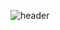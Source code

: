 ![header](https://capsule-render.vercel.app/api?type=wave&color=auto&height=300&section=header&text=capsule%20render&fontSize=90)
<!--
**sarvesh-pathak/sarvesh-pathak** is a ✨ _special_ ✨ repository because its `README.md` (this file) appears on your GitHub profile.

Here are some ideas to get you started:

- 🔭 I’m currently working on ...
- 🌱 I’m currently learning ...
- 👯 I’m looking to collaborate on ...
- 🤔 I’m looking for help with ...
- 💬 Ask me about ...
- 📫 How to reach me: ...
- 😄 Pronouns: ...
- ⚡ Fun fact: ...
-->
